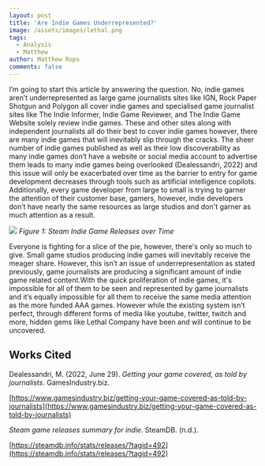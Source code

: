 ```yaml
---
layout: post
title: 'Are Indie Games Underrepresented?'
image: /assets/images/lethal.png
tags:
  - Analysis
  - Matthew
author: Matthew Rops
comments: false
---
```


I’m going to start this article by answering the question. No, indie games aren’t underrepresented as large game journalists sites like IGN, Rock Paper Shotgun and Polygon all cover indie games and specialised game journalist sites like The Indie Informer, Indie Game Reviewer, and The Indie Game Website solely review indie games. These and other sites along with independent journalists all do their best to cover indie games however, there are many indie games that will inevitably slip through the cracks. The sheer number of indie games published as well as their low discoverability as many indie games don’t have a website or social media account to advertise them leads to many indie games being overlooked (Dealessandri, 2022\) and this issue will only be exacerbated over time as the barrier to entry for game development decreases through tools such as artificial intelligence copilots. Additionally, every game developer from large to small is trying to garner the attention of their customer base, gamers, however, indie developers don’t have nearly the same resources as large studios and don't garner as much attention as a result.

![](https://nmcain.github.io/gaming-journalism-blog/assets/images/indie.png)
*Figure 1: Steam Indie Game Releases over Time*

Everyone is fighting for a slice of the pie, however, there's only so much to give. Small game studios producing indie games will inevitably receive the meager share. However, this isn’t an issue of underrepresentation as stated previously, game journalists are producing a significant amount of indie game related content.With the quick proliferation of indie games, it's impossible for all of them to be seen and represented by game journalists and it’s equally impossible for all them to receive the same media attention as the more funded AAA games. However while the existing system isn’t perfect, through different forms of media like youtube, twitter, twitch and more, hidden gems like Lethal Company have been and will continue to be uncovered. 

## Works Cited

Dealessandri, M. (2022, June 29). *Getting your game covered, as told by journalists*. GamesIndustry.biz. 

[https://www.gamesindustry.biz/getting-your-game-covered-as-told-by-journalists](https://www.gamesindustry.biz/getting-your-game-covered-as-told-by-journalists) 

*Steam game releases summary for indie*. SteamDB. (n.d.).

 [https://steamdb.info/stats/releases/?tagid=492](https://steamdb.info/stats/releases/?tagid=492) 
